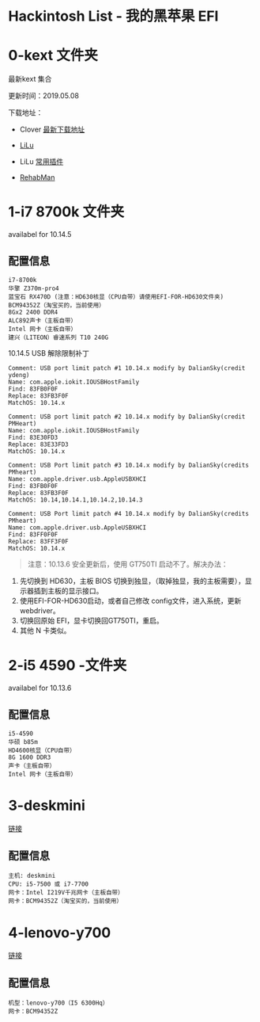 # Hackintosh List - 我的黑苹果 EFI

# 0-kext 文件夹

最新kext 集合

更新时间：2019.05.08



下载地址：

- Clover [最新下载地址](https://sourceforge.net/projects/cloverefiboot/)

- [LiLu](https://github.com/acidanthera/Lilu/releases)

- LiLu [常用插件](https://github.com/acidanthera/Lilu/blob/master/KnownPlugins.md)

- [RehabMan](https://bitbucket.org/RehabMan/)



# 1-i7 8700k 文件夹

availabel for 10.14.5

## 配置信息

```
i7-8700k
华擎 Z370m-pro4
蓝宝石 RX470D (注意：HD630核显（CPU自带）请使用EFI-FOR-HD630文件夹)
BCM94352Z（淘宝买的，当前使用）
8Gx2 2400 DDR4
ALC892声卡（主板自带）
Intel 网卡（主板自带）
建兴（LITEON）睿速系列 T10 240G

```


10.14.5 USB 解除限制补丁

```
Comment: USB port limit patch #1 10.14.x modify by DalianSky(credit ydeng)
Name: com.apple.iokit.IOUSBHostFamily
Find: 83FB0F0F
Replace: 83FB3F0F
MatchOS: 10.14.x

Comment: USB port limit patch #2 10.14.x modify by DalianSky(credit PMHeart)
Name: com.apple.iokit.IOUSBHostFamily
Find: 83E30FD3
Replace: 83E33FD3
MatchOS: 10.14.x

Comment: USB Port limit patch #3 10.14.x modify by DalianSky(credits PMheart)
Name: com.apple.driver.usb.AppleUSBXHCI
Find: 83FB0F0F
Replace: 83FB3F0F
MatchOS: 10.14,10.14.1,10.14.2,10.14.3

Comment: USB Port limit patch #4 10.14.x modify by DalianSky(credits PMheart)
Name: com.apple.driver.usb.AppleUSBXHCI
Find: 83FF0F0F
Replace: 83FF3F0F
MatchOS: 10.14.x
```


> 注意：10.13.6 安全更新后，使用 GT750TI 启动不了。解决办法：

1. 先切换到 HD630，主板 BIOS 切换到独显，（取掉独显，我的主板需要），显示器插到主板的显示接口。
2. 使用EFI-FOR-HD630启动，或者自己修改 config文件，进入系统，更新 webdriver。
3. 切换回原始 EFI，显卡切换回GT750TI，重启。
4. 其他 N 卡类似。



# 2-i5 4590 -文件夹

availabel for 10.13.6



## 配置信息

```
i5-4590 
华硕 b85m 
HD4600核显（CPU自带）
8G 1600 DDR3
声卡（主板自带）
Intel 网卡（主板自带）
```





# 3-deskmini

[链接](https://github.com/yunWJR/Hackintosh-deskmini-efi)



## 配置信息

```
主机: deskmini 
CPU: i5-7500 或 i7-7700
网卡：Intel I219V千兆网卡（主板自带）
网卡：BCM94352Z（淘宝买的，当前使用）

```

# 4-lenovo-y700

[链接](https://github.com/yunWJR/Hackintosh-y700-efi)



## 配置信息

```
机型：lenovo-y700（I5 6300Hq）
网卡：BCM94352Z
```








